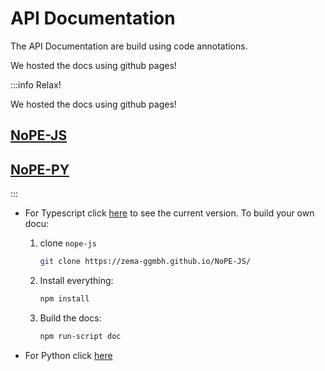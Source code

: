 # API Documentation

The API Documentation are build using code annotations.

We hosted the docs using github pages!

:::info Relax!

We hosted the docs using github pages!

## [NoPE-JS](https://zema-ggmbh.github.io/NoPE-JS/)

## [NoPE-PY](https://zema-ggmbh.github.io/NoPE-PY/)

:::


- For Typescript click [here](https://zema-ggmbh.github.io/NoPE-JS/) to see the current version. To build your own docu:
    1. clone `nope-js` 
        ```bash
        git clone https://zema-ggmbh.github.io/NoPE-JS/
        ```
    2. Install everything:
        ```bash
        npm install
        ```
    3. Build the docs:
        ```bash
        npm run-script doc
        ```

- For Python click [here](https://zema-ggmbh.github.io/NoPE-PY/)